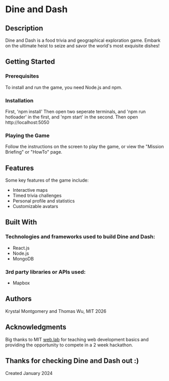 # Dine and Dash

## Description

Dine and Dash is a food trivia and geographical exploration game. Embark on the ultimate heist to seize and savor the world's most exquisite dishes!

## Getting Started

### Prerequisites
To install and run the game, you need Node.js and npm.

### Installation
First, 'npm install'
Then open two seperate terminals, and 'npm run hotloader' in the first, and 'npm start' in the second.
Then open http://localhost:5050

### Playing the Game
Follow the instructions on the screen to play the game, or view the "Mission Briefing" or "HowTo" page.

## Features
Some key features of the game include:
- Interactive maps
- Timed trivia challenges
- Personal profile and statistics
- Customizable avatars

## Built With
### Technologies and frameworks used to build Dine and Dash:
- React.js
- Node.js
- MongoDB
### 3rd party libraries or APIs used:
- Mapbox

## Authors
Krystal Montgomery and Thomas Wu, MIT 2026

## Acknowledgments
Big thanks to MIT [web.lab](https://weblab.mit.edu/) for teaching web development basics and providing the opportunity to compete in a 2 week hackathon.

## Thanks for checking Dine and Dash out :)
Created January 2024
